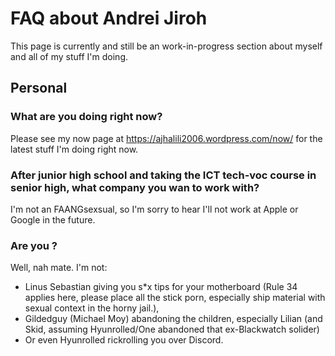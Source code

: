 # FAQ about Andrei Jiroh

This page is currently and still be an work-in-progress section about myself and all of my stuff I'm doing.

## Personal

### What are you doing right now?

Please see my now page at <https://ajhalili2006.wordpress.com/now/> for the latest stuff I'm doing right now.

### After junior high school and taking the ICT tech-voc course in senior high, what company you wan to work with?

I'm not an FAANGsexsual, so I'm sorry to hear I'll not work at Apple or Google in the future.

<!-- markdownlint-disable MD033 -->
### Are you <insert-name-here>?

Well, nah mate. I'm not:

* Linus Sebastian giving you s*x tips for your motherboard (Rule 34 applies here, please place all the stick porn, especially ship material with sexual context in the horny jail.),
* Gildedguy (Michael Moy) abandoning the children, especially Lilian (and Skid, assuming Hyunrolled/One abandoned that ex-Blackwatch solider)
* Or even Hyunrolled rickrolling you over Discord.
